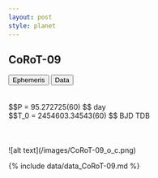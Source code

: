 ```yaml
---
layout: post
style: planet
---
```

<script src="../js/planets.js"></script>

## CoRoT-09

<!-- Tab links -->
<div class="tab">
<button class="tablinks" onclick="openCity(event, 'Ephemeris')">Ephemeris</button>
<button class="tablinks" onclick="openCity(event, 'Data')">Data</button>
</div>

<!-- Tab content -->
<div id="Ephemeris" class="tabcontent" markdown="1">
<br/><br/>
$$P = 95.272725(60) $$ day <br/>
$$T_0 = 2454603.34543(60) $$ BJD TDB
<br/><br/>
<br/><br/>
![alt text](/images/CoRoT-09_o_c.png)
</div>


<div id="Data" class="tabcontent" markdown="1">

{% include data/data_CoRoT-09.md %}

</div>
